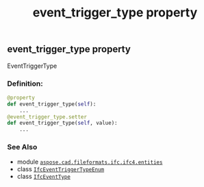 ﻿---
title: event_trigger_type property
second_title: Aspose.CAD for Python via .NET API References
description: 
type: docs
weight: 60
url: /aspose.cad.fileformats.ifc.ifc4.entities/ifceventtype/event_trigger_type/
is_root: false
---

## event_trigger_type property


EventTriggerType
### Definition:
```python
@property
def event_trigger_type(self):
    ...
@event_trigger_type.setter
def event_trigger_type(self, value):
    ...
```

### See Also
* module [`aspose.cad.fileformats.ifc.ifc4.entities`](../../)
* class [`IfcEventTriggerTypeEnum`](/cad/python-net/aspose.cad.fileformats.ifc.ifc4.types/ifceventtriggertypeenum)
* class [`IfcEventType`](/cad/python-net/aspose.cad.fileformats.ifc.ifc4.entities/ifceventtype)
